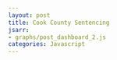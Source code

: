```yaml
---
layout: post
title: Cook County Sentencing
jsarr:
- graphs/post_dashboard_2.js
categories: Javascript
---
```

